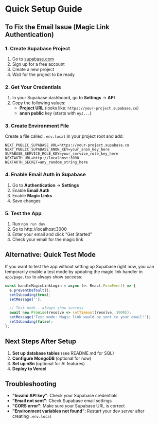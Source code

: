 # Quick Setup Guide

## To Fix the Email Issue (Magic Link Authentication)

### 1. Create Supabase Project
1. Go to [supabase.com](https://supabase.com)
2. Sign up for a free account
3. Create a new project
4. Wait for the project to be ready

### 2. Get Your Credentials
1. In your Supabase dashboard, go to **Settings** → **API**
2. Copy the following values:
   - **Project URL** (looks like: `https://your-project.supabase.co`)
   - **anon public** key (starts with `eyJ...`)

### 3. Create Environment File
Create a file called `.env.local` in your project root and add:

```env
NEXT_PUBLIC_SUPABASE_URL=https://your-project.supabase.co
NEXT_PUBLIC_SUPABASE_ANON_KEY=your_anon_key_here
SUPABASE_SERVICE_ROLE_KEY=your_service_role_key_here
NEXTAUTH_URL=http://localhost:3000
NEXTAUTH_SECRET=any_random_string_here
```

### 4. Enable Email Auth in Supabase
1. Go to **Authentication** → **Settings**
2. Enable **Email Auth**
3. Enable **Magic Links**
4. Save changes

### 5. Test the App
1. Run `npm run dev`
2. Go to http://localhost:3000
3. Enter your email and click "Get Started"
4. Check your email for the magic link

## Alternative: Quick Test Mode

If you want to test the app without setting up Supabase right now, you can temporarily enable a test mode by updating the magic link handler in `app/page.tsx` to always show success:

```typescript
const handleMagicLinkLogin = async (e: React.FormEvent) => {
  e.preventDefault();
  setIsLoading(true);
  setMessage('');

  // Test mode - always show success
  await new Promise(resolve => setTimeout(resolve, 1000));
  setMessage('Test mode: Magic link would be sent to your email!');
  setIsLoading(false);
};
```

## Next Steps After Setup

1. **Set up database tables** (see README.md for SQL)
2. **Configure MongoDB** (optional for now)
3. **Set up n8n** (optional for AI features)
4. **Deploy to Vercel**

## Troubleshooting

- **"Invalid API key"**: Check your Supabase credentials
- **"Email not sent"**: Check Supabase email settings
- **"CORS error"**: Make sure your Supabase URL is correct
- **"Environment variables not found"**: Restart your dev server after creating `.env.local` 